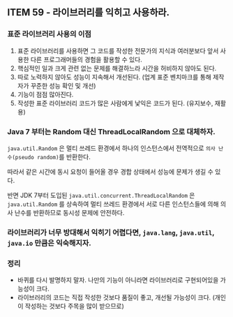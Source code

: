 ## ITEM 59 - 라이브러리를 익히고 사용하라.

### 표준 라이브러리 사용의 이점
1. 표준 라이브러리를 사용하면 그 코드를 작성한 전문가의 지식과 여러분보다 앞서 사용한 다른 프로그래머들의 경험을 활용할 수 있다.
2. 핵심적인 일과 크게 관련 없는 문제를 해결하느라 시간을 허비하지 않아도 된다.
3. 따로 노력하지 않아도 성능이 지속해서 개선된다. (업계 표준 벤치마크를 통해 제작자가 꾸준한 성능 확인 및 개선)
4. 기능이 점점 많아진다.
5. 작성한 표준 라이브러리 코드가 많은 사람에게 낯익은 코드가 된다. (유지보수, 재활용)

### Java 7 부터는 Random 대신 ThreadLocalRandom 으로 대체하자.
`java.util.Random` 은 멀티 쓰레드 환경에서 하나의 인스턴스에서 전역적으로 `의사 난수(pseudo random)`를 반환한다.

따라서 같은 시간에 동시 요청이 들어올 경우 경합 상태에서 성능에 문제가 생길 수 있다. 

반면 JDK 7부터 도입된 `java.util.concurrent.ThreadLocalRandom` 은 `java.util.Random` 를 상속하여 멀티 쓰레드 환경에서 서로 다른 인스턴스들에 의해 의사 난수를 반환하므로 동시성 문제에 안전하다.

### 라이브러리가 너무 방대해서 익히기 어렵다면, `java.lang`, `java.util`, `java.io` 만큼은 익숙해지자.

### 정리
- 바퀴를 다시 발명하지 말자. 나만의 기능이 아니라면 라이브러리로 구현되어있을 가능성이 크다.
- 라이브러리의 코드는 직접 작성한 것보다 품질이 좋고, 개선될 가능성이 크다. (개인이 작성하는 것보다 주목을 많이 받으므로)
